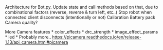 Architecture for Bot.py. Update state and call methods based on that, due to combinational factors (reverse, reverse & turn left, etc..)
Stop robot when connected client disconnects (intentionally or not)
Calibration
Battery pack
Camera quality?

More Camera features
    * color_effects
    * drc_strength
    * image_effect_params
    * led
    * Probably more.. https://picamera.readthedocs.io/en/release-1.13/api_camera.html#picamera